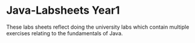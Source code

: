 # Java-Labsheets Year1
These labs sheets reflect doing the university labs which contain multiple exercises relating to the fundamentals of Java.
